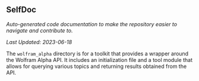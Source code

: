<!--- START SELFDOC --->
## SelfDoc
_Auto-generated code documentation to make the repository easier to navigate and contribute to._

_Last Updated: 2023-06-18_

The `wolfram_alpha` directory is for a toolkit that provides a wrapper around the Wolfram Alpha API. It includes an initialization file and a tool module that allows for querying various topics and returning results obtained from the API.

<!--- END SELFDOC --->